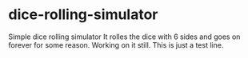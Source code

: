 # dice-rolling-simulator
Simple dice rolling simulator
It rolles the dice with 6 sides and goes on forever for some reason.
Working on it still.
This is just a test line.
